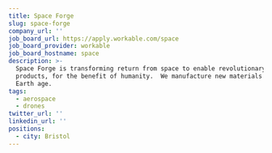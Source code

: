 ```yaml
---
title: Space Forge
slug: space-forge
company_url: ''
job_board_url: https://apply.workable.com/space
job_board_provider: workable
job_board_hostname: space
description: >-
  Space Forge is transforming return from space to enable revolutionary
  products, for the benefit of humanity.  We manufacture new materials for a new
  Earth age.
tags:
  - aerospace
  - drones
twitter_url: ''
linkedin_url: ''
positions:
  - city: Bristol
---
```

